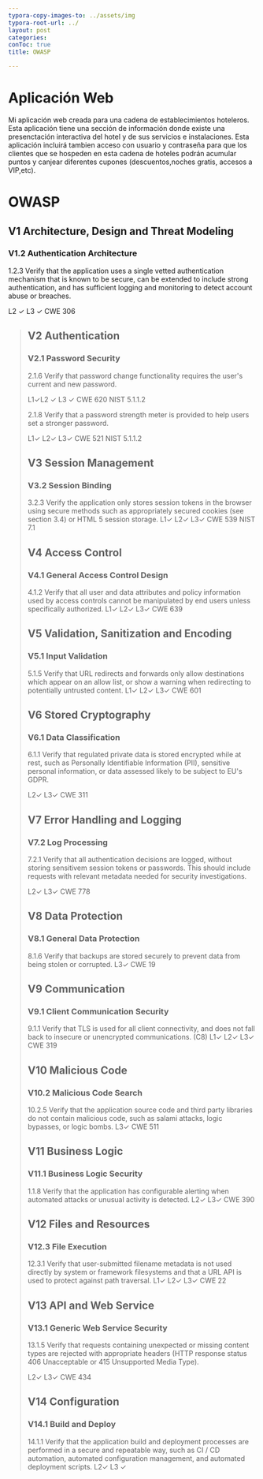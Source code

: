 ```yaml
---
typora-copy-images-to: ../assets/img
typora-root-url: ../
layout: post
categories: 
conToc: true
title: OWASP

---
```


# 

# Aplicación Web



Mi aplicación web creada para una cadena de establecimientos hoteleros. Esta aplicación tiene una sección de información donde existe una presenctación interactiva del hotel y de sus servicios e instalaciones. Esta aplicación incluirá tambien acceso con usuario y contraseña para que los clientes que se hospeden en esta cadena de hoteles podrán acumular puntos y canjear diferentes cupones (descuentos,noches gratis, accesos a VIP,etc).



# OWASP

## V1 Architecture, Design and Threat Modeling

### V1.2 Authentication Architecture

1.2.3 Verify that the application uses a single vetted authentication mechanism that
is known to be secure, can be extended to include strong authentication, and
has sufficient logging and monitoring to detect account abuse or breaches.

 L2 ✓ L3 ✓ CWE 306

<blockquote>









## V2 Authentication

### V2.1 Password Security

2.1.6 Verify that password change functionality requires the user's
current and new password.

L1✓L2 ✓ L3 ✓ CWE 620  NIST 5.1.1.2

2.1.8 Verify that a password strength meter is provided to help users set
a stronger password.

L1✓ L2✓ L3✓ CWE 521  NIST 5.1.1.2





## V3 Session Management

### V3.2 Session Binding

3.2.3 Verify the application only stores session tokens in the browser using
secure methods such as appropriately secured cookies (see section
3.4) or HTML 5 session storage.
L1✓ L2✓ L3✓ CWE 539  NIST 7.1



## V4 Access Control

### V4.1 General Access Control Design

4.1.2 Verify that all user and data attributes and policy information used by access
controls cannot be manipulated by end users unless specifically authorized.
L1✓ L2✓ L3✓ CWE 639



## V5 Validation, Sanitization and Encoding

### V5.1 Input Validation

5.1.5 Verify that URL redirects and forwards only allow destinations which appear
on an allow list, or show a warning when redirecting to potentially untrusted
content.
L1✓ L2✓ L3✓ CWE 601



## V6 Stored Cryptography

### V6.1 Data Classification

6.1.1 Verify that regulated private data is stored encrypted while at rest, such as
Personally Identifiable Information (PII), sensitive personal information, or
data assessed likely to be subject to EU's GDPR.

L2✓ L3✓ CWE 311



## V7 Error Handling and Logging

### V7.2 Log Processing

7.2.1 Verify that all authentication decisions are logged, without storing sensitivem session tokens or passwords. This should include requests with relevant metadata needed for security investigations.

L2✓ L3✓ CWE 778



## V8 Data Protection

### V8.1 General Data Protection

8.1.6 Verify that backups are stored securely to prevent data from being stolen or
corrupted.
L3✓ CWE 19



## V9 Communication

### V9.1 Client Communication Security

9.1.1 Verify that TLS is used for all client connectivity, and does not fall back to
insecure or unencrypted communications. (C8)
L1✓ L2✓ L3✓ CWE 319



## V10 Malicious Code

### V10.2 Malicious Code Search

10.2.5 Verify that the application source code and third party libraries do not
contain malicious code, such as salami attacks, logic bypasses, or logic
bombs.
L3✓ CWE 511



## V11 Business Logic

### V11.1 Business Logic Security

1.1.8 Verify that the application has configurable alerting when automated attacks
or unusual activity is detected.
L2✓ L3✓ CWE 390



## V12 Files and Resources

### V12.3 File Execution

12.3.1 Verify that user-submitted filename metadata is not used directly by system
or framework filesystems and that a URL API is used to protect against path
traversal.
L1✓ L2✓ L3✓ CWE 22



## V13 API and Web Service

### V13.1 Generic Web Service Security

13.1.5 Verify that requests containing unexpected or missing content types are rejected with appropriate headers (HTTP response status 406 Unacceptable or 415 Unsupported Media Type).

L2✓ L3✓ CWE 434



## V14 Configuration

### V14.1 Build and Deploy

14.1.1 Verify that the application build and deployment processes are performed in
a secure and repeatable way, such as CI / CD automation, automated
configuration management, and automated deployment scripts.
L2✓ L3 ✓







